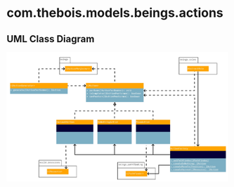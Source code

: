 # com.thebois.models.beings.actions

## UML Class Diagram

![com.thebois.models.beings.actions](./../../../../../../../../documents/diagrams/com.thebois.models.beings.actions.jpg "com.thebois.models.beings.actions")
